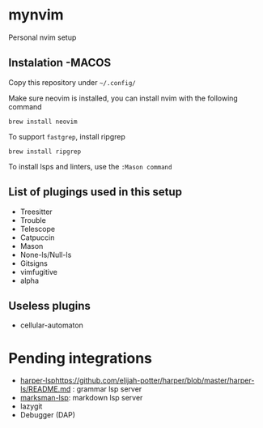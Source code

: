 # mynvim
Personal nvim setup

## Instalation -MACOS

Copy this repository under `~/.config/`

Make sure neovim is installed, you can install nvim with the following command

```shell
brew install neovim
```

To support `fastgrep`, install ripgrep

```shell
brew install ripgrep
```

To install lsps and linters, use the `:Mason command`

## List of plugings used in this setup

- Treesitter
- Trouble
- Telescope
- Catpuccin
- Mason
- None-ls/Null-ls
- Gitsigns
- vimfugitive
- alpha

## Useless plugins 

- cellular-automaton

# Pending integrations

- [harper-lsp]()https://github.com/elijah-potter/harper/blob/master/harper-ls/README.md : grammar lsp server
- [marksman-lsp](https://github.com/artempyanykh/marksman): markdown lsp server
- lazygit 
- Debugger (DAP)
